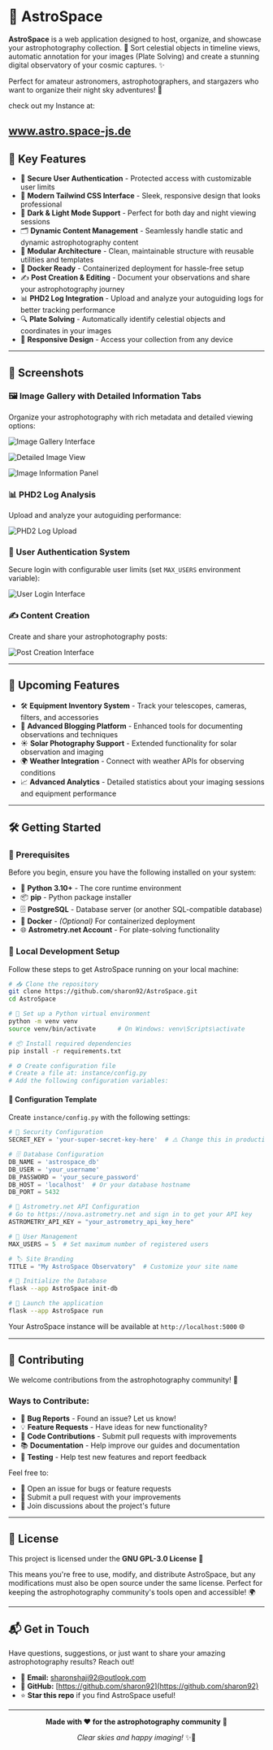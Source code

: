 # 🌌 AstroSpace

**AstroSpace** is a web application designed to host, organize, and showcase your astrophotography collection. 🔭 Sort celestial objects in timeline views, automatic annotation for your images (Plate Solving) and create a stunning digital observatory of your cosmic captures. ✨

Perfect for amateur astronomers, astrophotographers, and stargazers who want to organize their night sky adventures! 🌟

check out my Instance at:

www.astro.space-js.de
---

## 🚀 Key Features

- 🔐 **Secure User Authentication** - Protected access with customizable user limits
- 🎨 **Modern Tailwind CSS Interface** - Sleek, responsive design that looks professional
- 🌙 **Dark & Light Mode Support** - Perfect for both day and night viewing sessions
- 🗂️ **Dynamic Content Management** - Seamlessly handle static and dynamic astrophotography content
- 🧩 **Modular Architecture** - Clean, maintainable structure with reusable utilities and templates
- 🐳 **Docker Ready** - Containerized deployment for hassle-free setup
- ✍️ **Post Creation & Editing** - Document your observations and share your astrophotography journey
- 📊 **PHD2 Log Integration** - Upload and analyze your autoguiding logs for better tracking performance
- 🔍 **Plate Solving** - Automatically identify celestial objects and coordinates in your images
- 📱 **Responsive Design** - Access your collection from any device

---

## 📸 Screenshots

### 🖼️ Image Gallery with Detailed Information Tabs
Organize your astrophotography with rich metadata and detailed viewing options:

![Image Gallery Interface](https://github.com/user-attachments/assets/3fa18c68-780e-48a9-8121-763af082daba)

![Detailed Image View](https://github.com/user-attachments/assets/76b01b0f-763b-46b8-ba72-853b3e469c98)

![Image Information Panel](https://github.com/user-attachments/assets/34944a68-2bbb-42c5-b010-98812281b3ad)

### 📊 PHD2 Log Analysis
Upload and analyze your autoguiding performance:

![PHD2 Log Upload](https://github.com/user-attachments/assets/4f3ae6a4-5db6-4883-b88f-eaf6d5716b23)

### 🔐 User Authentication System
Secure login with configurable user limits (set `MAX_USERS` environment variable):

![User Login Interface](https://github.com/user-attachments/assets/85d07964-c1c6-491a-8496-f32870090984)

### ✍️ Content Creation
Create and share your astrophotography posts:

![Post Creation Interface](https://github.com/user-attachments/assets/0c164112-6a41-4e9c-9433-9d2c69673342)

---

## 📌 Upcoming Features

- 🛠️ **Equipment Inventory System** - Track your telescopes, cameras, filters, and accessories
- 📝 **Advanced Blogging Platform** - Enhanced tools for documenting observations and techniques
- ☀️ **Solar Photography Support** - Extended functionality for solar observation and imaging
- 🌍 **Weather Integration** - Connect with weather APIs for observing conditions
- 📈 **Advanced Analytics** - Detailed statistics about your imaging sessions and equipment performance

---

## 🛠️ Getting Started

### 🔧 Prerequisites

Before you begin, ensure you have the following installed on your system:

- 🐍 **Python 3.10+** - The core runtime environment
- 📦 **pip** - Python package installer
- 🗄️ **PostgreSQL** - Database server (or another SQL-compatible database)
- 🐳 **Docker** - *(Optional)* For containerized deployment
- 🌐 **Astrometry.net Account** - For plate-solving functionality

### 🧪 Local Development Setup

Follow these steps to get AstroSpace running on your local machine:

```bash
# 📥 Clone the repository
git clone https://github.com/sharon92/AstroSpace.git
cd AstroSpace

# 🔧 Set up a Python virtual environment
python -m venv venv
source venv/bin/activate      # On Windows: venv\Scripts\activate

# 📦 Install required dependencies
pip install -r requirements.txt

# ⚙️ Create configuration file
# Create a file at: instance/config.py
# Add the following configuration variables:
```

#### 📝 Configuration Template

Create `instance/config.py` with the following settings:

```python
# 🔐 Security Configuration
SECRET_KEY = 'your-super-secret-key-here'  # ⚠️ Change this in production!

# 🗄️ Database Configuration
DB_NAME = 'astrospace_db'
DB_USER = 'your_username'
DB_PASSWORD = 'your_secure_password'
DB_HOST = 'localhost'  # Or your database hostname
DB_PORT = 5432

# 🌟 Astrometry.net API Configuration
# Go to https://nova.astrometry.net and sign in to get your API key
ASTROMETRY_API_KEY = "your_astrometry_api_key_here"

# 👥 User Management
MAX_USERS = 5  # Set maximum number of registered users

# 🏷️ Site Branding
TITLE = "My AstroSpace Observatory"  # Customize your site name
```

```bash
# 🚀 Initialize the Database
flask --app AstroSpace init-db

# 🚀 Launch the application
flask --app AstroSpace run
```

Your AstroSpace instance will be available at `http://localhost:5000` 🌐

---

## 🤝 Contributing

We welcome contributions from the astrophotography community! 🌟

### Ways to Contribute:
- 🐛 **Bug Reports** - Found an issue? Let us know!
- 💡 **Feature Requests** - Have ideas for new functionality?
- 🔧 **Code Contributions** - Submit pull requests with improvements
- 📚 **Documentation** - Help improve our guides and documentation
- 🧪 **Testing** - Help test new features and report feedback

Feel free to:
- 📝 Open an issue for bugs or feature requests
- 🔀 Submit a pull request with your improvements
- 💬 Join discussions about the project's future

---

## 📝 License

This project is licensed under the **GNU GPL-3.0 License** 📄

This means you're free to use, modify, and distribute AstroSpace, but any modifications must also be open source under the same license. Perfect for keeping the astrophotography community's tools open and accessible! 🌍

---

## 📬 Get in Touch

Have questions, suggestions, or just want to share your amazing astrophotography results? Reach out!

- 📧 **Email:** [sharonshaji92@outlook.com](mailto:sharonshaji92@outlook.com)
- 🐙 **GitHub:** [https://github.com/sharon92](https://github.com/sharon92)
- ⭐ **Star this repo** if you find AstroSpace useful!

---

<div align="center">

**Made with ❤️ for the astrophotography community** 🌌

*Clear skies and happy imaging!* ✨🔭

</div>

